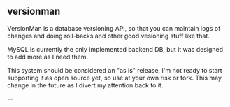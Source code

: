 ## versionman

VersionMan is a database versioning API, so that you can maintain logs of changes and doing roll-backs and other good vesioning stuff like that.

MySQL is currently the only implemented backend DB, but it was designed to add more as I need them.

This system should be considered an "as is" release, I'm not ready to start supporting it as open source yet, so use at your own risk or fork.  This may change in the future as I divert my attention back to it.

--


